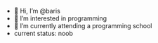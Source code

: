 - 👋 Hi, I’m @baris
- 👀 I’m interested in programming 
- 🌱 I’m currently attending a programming school
- current status: noob

<!---
Altunbaris/Altunbaris is a ✨ special ✨ repository because its `README.md` (this file) appears on your GitHub profile.
You can click the Preview link to take a look at your changes.
--->
